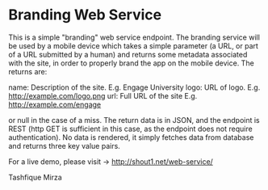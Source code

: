Branding Web Service
======

This is a simple "branding" web service endpoint.  The branding service will be used by a mobile device which takes a simple parameter (a URL, or part of a URL submitted by a human)
and returns some metadata associated with the site, in order to properly brand the
app on the mobile device. The returns are:
 
name: Description of the site.  E.g. Engage University
logo: URL of logo.  E.g. http://example.com/logo.png
url: Full URL of the site E.g. http://example.com/engage
 
or null in the case of a miss.  The return data is in JSON, and the endpoint is REST (http GET is sufficient in this case, as
the endpoint does not require authentication).  No data is rendered, it simply fetches data from database and returns three key value pairs.

For a live demo, please visit -> http://shout1.net/web-service/

Tashfique Mirza
